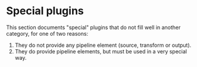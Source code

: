 # Special plugins

This section documents "special" plugins that do not fill well in another category, for one of two reasons:
1. They do not provide any pipeline element (source, transform or output).
2. They do provide pipeline elements, but must be used in a very special way.
